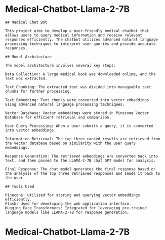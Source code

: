 # Medical-Chatbot-Llama-2-7B
    ## Medical Chat Bot

    This project aims to develop a user-friendly medical chatbot that allows users to query medical information and receive relevant responses efficiently. The chatbot utilizes advanced natural language processing techniques to interpret user queries and provide accurate responses.

    ## Model Architecture

    The model architecture involves several key steps:

    Data Collection: A large medical book was downloaded online, and the text was extracted.

    Text Chunking: The extracted text was divided into manageable text chunks for further processing.

    Text Embedding: Text chunks were converted into vector embeddings using advanced natural language processing techniques.

    Vector Database: Vector embeddings were stored in Pinecone Vector Database for efficient retrieval and comparison.

    User Query Processing: When a user submits a query, it is converted into vector embeddings.

    Information Retrieval: The top three ranked results are retrieved from the vector database based on similarity with the user query embeddings.

    Response Generation: The retrieved embeddings are converted back into text, and then passed to the LLAMA-2-7B chat GPT model for analysis.

    Final Response: The chat model generates the final response based on the analysis of the top three retrieved responses and sends it back to the user.

    ## Tools Used

    Pinecone: Utilized for storing and querying vector embeddings efficiently.
    Flask: Used for developing the web application interface.
    Hugging Face Transformers: Integrated for leveraging pre-trained language models like LLAMA-2-7B for response generation.


# Medical-Chatbot-Llama-2-7B
